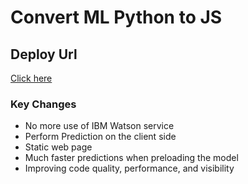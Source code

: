 # Convert ML Python to JS


## Deploy Url

<a href=https://incomparable-platypus-fac04d.netlify.app/>Click here</a>

### Key Changes

* No more use of IBM Watson service
* Perform Prediction on the  client side
* Static web page
* Much faster predictions when preloading the model
* Improving code quality, performance, and visibility
